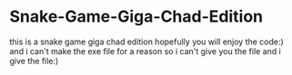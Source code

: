 # Snake-Game-Giga-Chad-Edition
this is a snake game giga chad edition hopefully you will enjoy the code:) and i can't make the exe file for a reason so i can't give you the file and i give the file:)
